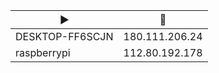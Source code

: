 |:arrow_forward:|:house_with_garden:|
|---------------|-------------------|
|DESKTOP-FF6SCJN|180.111.206.24     |
|raspberrypi    |112.80.192.178     |
